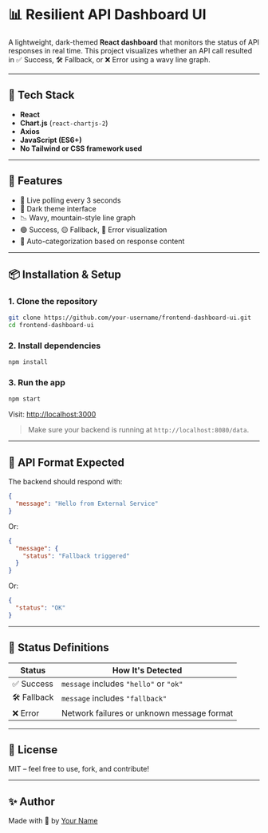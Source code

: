 # 📊 Resilient API Dashboard UI

A lightweight, dark-themed **React dashboard** that monitors the status of API responses in real time. This project visualizes whether an API call resulted in ✅ Success, 🛠️ Fallback, or ❌ Error using a wavy line graph.

---

## 🧰 Tech Stack

- **React**
- **Chart.js** (`react-chartjs-2`)
- **Axios**
- **JavaScript (ES6+)**
- **No Tailwind or CSS framework used**

---

## 🚀 Features

- 🎯 Live polling every 3 seconds
- 🌙 Dark theme interface
- 📉 Wavy, mountain-style line graph
- 🟢 Success, 🟡 Fallback, 🔴 Error visualization
- 🧠 Auto-categorization based on response content

---

## 📦 Installation & Setup

### 1. Clone the repository

```bash
git clone https://github.com/your-username/frontend-dashboard-ui.git
cd frontend-dashboard-ui
```

### 2. Install dependencies

```bash
npm install
```

### 3. Run the app

```bash
npm start
```

Visit: [http://localhost:3000](http://localhost:3000)

> Make sure your backend is running at `http://localhost:8080/data`.

---

## 📡 API Format Expected

The backend should respond with:

```json
{
  "message": "Hello from External Service"
}
```

Or:

```json
{
  "message": {
    "status": "Fallback triggered"
  }
}
```

Or:

```json
{
  "status": "OK"
}
```

---

## 🧪 Status Definitions

| Status   | How It's Detected                         |
|----------|-------------------------------------------|
| ✅ Success | `message` includes `"hello"` or `"ok"`    |
| 🛠️ Fallback | `message` includes `"fallback"`           |
| ❌ Error   | Network failures or unknown message format |

---

## 📝 License

MIT – feel free to use, fork, and contribute!

---

## ✨ Author

Made with 💙 by [Your Name](https://github.com/your-username)